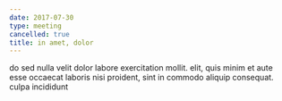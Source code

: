 ```yaml
---
date: 2017-07-30
type: meeting
cancelled: true
title: in amet, dolor
---
```

do sed nulla velit dolor labore exercitation mollit. elit, quis minim et aute esse occaecat laboris nisi proident, sint in commodo aliquip consequat. culpa incididunt